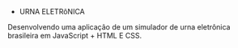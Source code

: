 *  URNA ELETRôNICA 

Desenvolvendo uma aplicação de um simulador de urna eletrônica brasileira em JavaScript + HTML E CSS.

